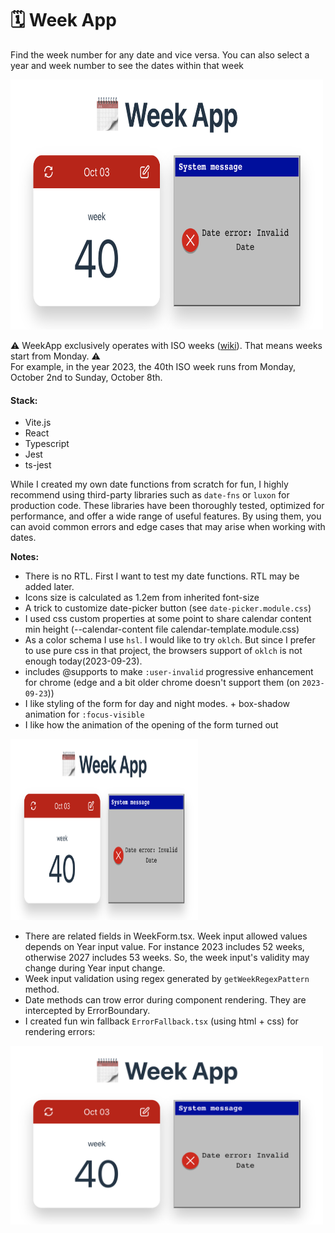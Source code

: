# 🗓️ Week App

Find the week number for any date and vice versa.
You can also select a year and week number to see the dates within that week

<picture>
  <source media="(prefers-color-scheme: dark)" srcset="https://raw.githubusercontent.com/serjilyashenko/WeekApp/master/images/preview_dark.png">
  <source media="(prefers-color-scheme: light)" srcset="https://raw.githubusercontent.com/serjilyashenko/WeekApp/master/images/preview_light.png">
  <img alt="Application preview" width="500px" height="400px" src="https://raw.githubusercontent.com/serjilyashenko/WeekApp/master/images/WinError_light.png">
</picture>

⚠️ WeekApp exclusively operates with ISO weeks ([wiki](https://en.wikipedia.org/wiki/ISO_week_date)). That means weeks start from Monday. ⚠️<br/>
For example, in the year 2023, the 40th ISO week runs from Monday, October 2nd to Sunday, October 8th.

#### Stack:

- Vite.js
- React
- Typescript
- Jest
- ts-jest

While I created my own date functions from scratch for fun, I highly recommend using third-party libraries such as
`date-fns` or `luxon` for production code. These libraries have been thoroughly tested, optimized for performance, and
offer a wide range of useful features. By using them, you can avoid common errors and edge cases that may arise when
working with dates.

**Notes:**

- There is no RTL. First I want to test my date functions. RTL may be added later.
- Icons size is calculated as 1.2em from inherited font-size
- A trick to customize date-picker button (see `date-picker.module.css`)
- I used css custom properties at some point to share calendar content min height (--calendar-content file calendar-template.module.css)
- As a color schema I use `hsl`. I would like to try `oklch`. But since I prefer to use pure css in that project, the browsers support of `oklch` is not enough today(2023-09-23).
- includes @supports to make `:user-invalid` progressive enhancement for chrome (edge and a bit older chrome doesn't support them (on `2023-09-23`))
- I like styling of the form for day and night modes. + box-shadow animation for `:focus-visible`
- I like how the animation of the opening of the form turned out
<picture>
  <source media="(prefers-color-scheme: dark)" srcset="https://raw.githubusercontent.com/serjilyashenko/WeekApp/master/images/formAnimation_dark.gif">
  <source media="(prefers-color-scheme: light)" srcset="https://raw.githubusercontent.com/serjilyashenko/WeekApp/master/images/formAnimation_light.gif">
  <img alt="Form animation" width="300px" height="290px" src="https://raw.githubusercontent.com/serjilyashenko/WeekApp/master/images/WinError_light.png">
</picture>

- There are related fields in WeekForm.tsx. Week input allowed values depends on Year input value. For instance 2023 includes 52 weeks, otherwise 2027 includes 53 weeks. So, the week input's validity may change during Year input change.
- Week input validation using regex generated by `getWeekRegexPattern` method.
- Date methods can trow error during component rendering. They are intercepted by ErrorBoundary.
- I created fun win fallback `ErrorFallback.tsx` (using html + css) for rendering errors:

<picture>
  <source media="(prefers-color-scheme: dark)" srcset="https://raw.githubusercontent.com/serjilyashenko/WeekApp/master/images/WinError_dark.png">
  <source media="(prefers-color-scheme: light)" srcset="https://raw.githubusercontent.com/serjilyashenko/WeekApp/master/images/WinError_light.png">
  <img alt="Shows error example" width="500px" height="286px" src="https://raw.githubusercontent.com/serjilyashenko/WeekApp/master/images/WinError_light.png">
</picture>

